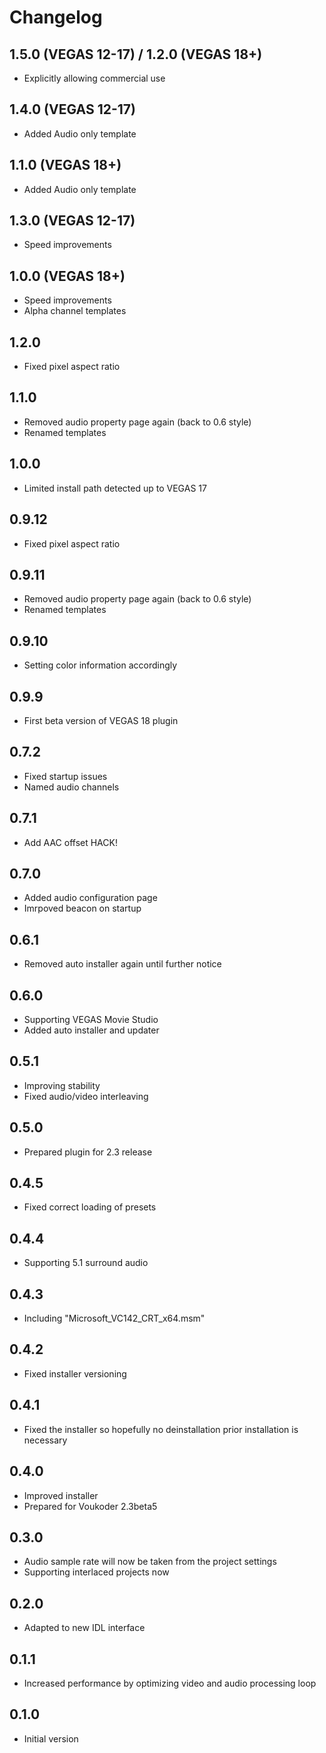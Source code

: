 # Changelog
## 1.5.0 (VEGAS 12-17) / 1.2.0 (VEGAS 18+)
- Explicitly allowing commercial use

## 1.4.0 (VEGAS 12-17)
- Added Audio only template

## 1.1.0 (VEGAS 18+)
- Added Audio only template

## 1.3.0 (VEGAS 12-17)
- Speed improvements

## 1.0.0 (VEGAS 18+)
- Speed improvements
- Alpha channel templates

## 1.2.0
- Fixed pixel aspect ratio

## 1.1.0
- Removed audio property page again (back to 0.6 style)
- Renamed templates

## 1.0.0
- Limited install path detected up to VEGAS 17

## 0.9.12
- Fixed pixel aspect ratio

## 0.9.11
- Removed audio property page again (back to 0.6 style)
- Renamed templates

## 0.9.10
- Setting color information accordingly

## 0.9.9
- First beta version of VEGAS 18 plugin

## 0.7.2
- Fixed startup issues
- Named audio channels

## 0.7.1
- Add AAC offset HACK!

## 0.7.0
- Added audio configuration page
- Imrpoved beacon on startup

## 0.6.1
- Removed auto installer again until further notice

## 0.6.0
- Supporting VEGAS Movie Studio
- Added auto installer and updater

## 0.5.1
- Improving stability
- Fixed audio/video interleaving

## 0.5.0
- Prepared plugin for 2.3 release

## 0.4.5
- Fixed correct loading of presets

## 0.4.4
- Supporting 5.1 surround audio

## 0.4.3
- Including "Microsoft_VC142_CRT_x64.msm"

## 0.4.2
- Fixed installer versioning

## 0.4.1
- Fixed the installer so hopefully no deinstallation prior installation is necessary

## 0.4.0
- Improved installer
- Prepared for Voukoder 2.3beta5

## 0.3.0
- Audio sample rate will now be taken from the project settings
- Supporting interlaced projects now

## 0.2.0
- Adapted to new IDL interface

## 0.1.1
- Increased performance by optimizing video and audio processing loop

## 0.1.0
- Initial version
